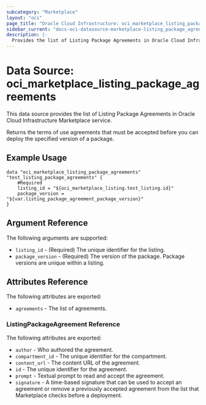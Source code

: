 ```yaml
---
subcategory: "Marketplace"
layout: "oci"
page_title: "Oracle Cloud Infrastructure: oci_marketplace_listing_package_agreements"
sidebar_current: "docs-oci-datasource-marketplace-listing_package_agreements"
description: |-
  Provides the list of Listing Package Agreements in Oracle Cloud Infrastructure Marketplace service
---
```


# Data Source: oci_marketplace_listing_package_agreements
This data source provides the list of Listing Package Agreements in Oracle Cloud Infrastructure Marketplace service.

Returns the terms of use agreements that must be accepted before you can deploy the specified version of a package.


## Example Usage

```hcl
data "oci_marketplace_listing_package_agreements" "test_listing_package_agreements" {
	#Required
	listing_id = "${oci_marketplace_listing.test_listing.id}"
	package_version = "${var.listing_package_agreement_package_version}"
}
```

## Argument Reference

The following arguments are supported:

* `listing_id` - (Required) The unique identifier for the listing.
* `package_version` - (Required) The version of the package. Package versions are unique within a listing.


## Attributes Reference

The following attributes are exported:

* `agreements` - The list of agreements.

### ListingPackageAgreement Reference

The following attributes are exported:

* `author` - Who authored the agreement.
* `compartment_id` - The unique identifier for the compartment.
* `content_url` - The content URL of the agreement.
* `id` - The unique identifier for the agreement.
* `prompt` - Textual prompt to read and accept the agreement.
* `signature` - A time-based signature that can be used to accept an agreement or remove a previously accepted agreement from the list that Marketplace checks before a deployment. 


